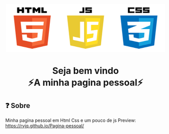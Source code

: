<div align=center>
  
  <img width="500" height="150" src="src/img/technologieslogo.png">
  
  <h1>
    Seja bem vindo
    <br>
    <b>⚡A minha pagina pessoal⚡</b>
  </h1>
  
</div>

## ❓ Sobre

Minha pagina pessoal em Html Css e um pouco de js
Preview: https://rvjq.github.io/Pagina-pessoal/
